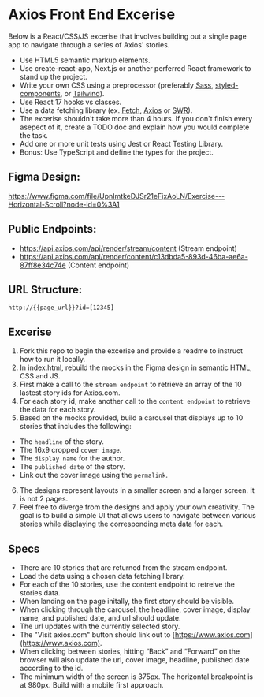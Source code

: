 # Axios Front End Excerise

Below is a React/CSS/JS excerise that involves building out a single page app to navigate through a series of Axios' stories.
- Use HTML5 semantic markup elements.
- Use create-react-app, Next.js or another perferred React framework to stand up the project.
- Write your own CSS using a preprocessor (preferably [Sass](https://sass-lang.com), [styled-components](https://styled-components.com), or [Tailwind](https://tailwindcss.com)).
- Use React 17 hooks vs classes.
- Use a data fetching library (ex. [Fetch](https://github.com/matthew-andrews/isomorphic-fetch), [Axios](https://github.com/axios/axios) or [SWR](https://github.com/vercel/swr)).
- The excerise shouldn't take more than 4 hours. If you don't finish every asepect of it, create a TODO doc and explain how you would complete the task.
- Add one or more unit tests using Jest or React Testing Library.
- Bonus: Use TypeScript and define the types for the project.

## Figma Design:
https://www.figma.com/file/UpnImtkeDJSr21eFjxAoLN/Exercise---Horizontal-Scroll?node-id=0%3A1

## Public Endpoints:
- https://api.axios.com/api/render/stream/content (Stream endpoint)
- https://api.axios.com/api/render/content/c13dbda5-893d-46ba-ae6a-87ff8e34c74e (Content endpoint)

## URL Structure:
`http://{{page_url}}?id=[12345]`

## Excerise
1. Fork this repo to begin the excerise and provide a readme to instruct how to run it locally.
2. In index.html, rebuild the mocks in the Figma design in semantic HTML, CSS and JS.
3. First make a call to the `stream endpoint` to retrieve an array of the 10 lastest story ids for Axios.com.
4. For each story id, make another call to the `content endpoint` to retrieve the data for each story.
5. Based on the mocks provided, build a carousel that displays up to 10 stories that includes the following:
- The `headline` of the story.
- The 16x9 cropped `cover image`.
- The `display name` for the author.
- The `published date` of the story.
- Link out the cover image using the `permalink`.
6. The designs represent layouts in a smaller screen and a larger screen. It is not 2 pages. 
7. Feel free to diverge from the designs and apply your own creativity. The goal is to build a simple UI that allows users to navigate between various stories while displaying the corresponding meta data for each.

## Specs
- There are 10 stories that are returned from the stream endpoint.
- Load the data using a chosen data fetching library.
- For each of the 10 stories, use the content endpoint to retreive the stories data.
- When landing on the page initally, the first story should be visible.
- When clicking through the carousel, the headline, cover image, display name, and published date, and url should update.
- The url updates with the currently selected story.
- The "Visit axios.com" button should link out to [https://www.axios.com](https://www.axios.com).
- When clicking between stories, hitting “Back” and “Forward” on the browser will also update the url, cover image, headline, published date according to the id.
- The minimum width of the screen is 375px. The horizontal breakpoint is at 980px. Build with a mobile first approach.
